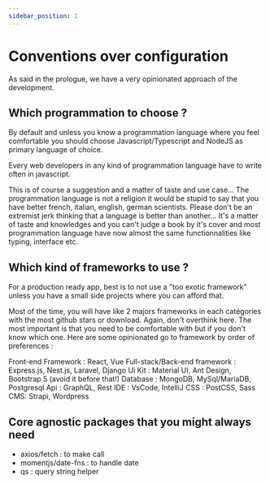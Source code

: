 ```yaml
---
sidebar_position: 1
---
```


# Conventions over configuration

As said in the prologue, we have a very opinionated approach of the development.

## Which programmation to choose ?

By default and unless you know a programmation language where you feel comfortable you should choose Javascript/Typescript and NodeJS as primary language of choice. 

Every web developers in any kind of programmation language have to write often in javascript. 

This is of course a suggestion and a matter of taste and use case... The programmation language is not a religion it would be stupid to say that you have better french, italian, english, german scientists.  Please don't be an extremist jerk thinking that a language is better than another... It's a matter of taste and knowledges and you can't judge a book by it's cover and most programmation language have now almost the same functionnalities like typing, interface etc.

## Which kind of frameworks to use ?

For a production ready app, best is to not use a "too exotic framework" unless you have a small side projects where you can afford that. 

Most of the time, you will have like 2 majors frameworks in each catégories with the most github stars or download. Again, don't overthink here. The most important is that you need to be comfortable with but if you don't know which one. Here are some opinionated go to framework by order of preferences : 

Front-end Framework : React, Vue
Full-stack/Back-end framework : Express.js, Nest.js, Laravel, Django
Ui Kit : Material UI, Ant Design, Bootstrap 5 (avoid it before that!)
Database : MongoDB, MySql/MariaDB, Postgresql
Api : GraphQL, Rest
IDE : VsCode, IntelliJ
CSS : PostCSS, Sass
CMS: Strapi, Wordpress

## Core agnostic packages that you might always need

- axios/fetch : to make call
- momentjs/date-fns : to handle date
- qs : query string helper








